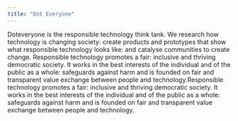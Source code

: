 ```yaml
---
title: "Dot Everyone"
---
```


Doteveryone is the responsible technology think tank. We research how technology is changing society: create products and prototypes that show what responsible technology looks like: and catalyse communities to create change. Responsible technology promotes a fair: inclusive and thriving democratic society. It works in the best interests of the individual and of the public as a whole: safeguards against harm and is founded on fair and transparent value exchange between people and technology.Responsible technology promotes a fair: inclusive and thriving democratic society. It works in the best interests of the individual and of the public as a whole: safeguards against harm and is founded on fair and transparent value exchange between people and technology.

